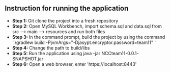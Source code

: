 ## Instruction for running the application ##

* __Step 1:__ Git clone the project into a fresh repository <br />
* __Step 2:__ Open MySQL Workbench, import schema.sql and data.sql from src --> main --> resources and run both files <br />
* __Step 3:__ In the command prompt, build the project by using the command '.\gradlew build -PjvmArgs="-Djasypt.encryptor.password=team11" ' <br />
* __Step 4:__ Change the path to build/libs <br />
* __Step 5:__ Run the application using java -jar NCCteam11-0.0.1-SNAPSHOT.jar <br />
* __Step 6:__ Open a web browser, enter 'https://localhost:8443' <br />
